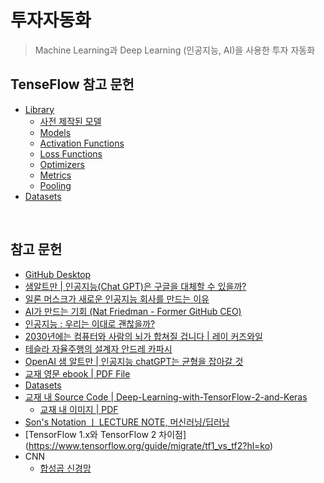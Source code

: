 # 투자자동화

> Machine Learning과 Deep Learning (인공지능, AI)을 사용한 투자 자동화

   

## TenseFlow 참고 문헌

- [Library](https://www.tensorflow.org/api_docs/python/tf/keras)
  - [사전 제작된 모델](https://www.tensorflow.org/api_docs/python/tf/keras/applications)
  - [Models](https://www.tensorflow.org/api_docs/python/tf/keras/models)
  - [Activation Functions](https://www.tensorflow.org/api_docs/python/tf/keras/activations)
  - [Loss Functions](https://www.tensorflow.org/api_docs/python/tf/keras/losses)
  - [Optimizers](https://www.tensorflow.org/api_docs/python/tf/keras/optimizers)
  - [Metrics](https://www.tensorflow.org/api_docs/python/tf/keras/metrics)
  - [Pooling](https://keras.io/layers/pooling)
- [Datasets](https://github.com/tensorflow/datasets)

  

## 참고 문헌

- [GitHub Desktop](https://desktop.github.com/)
- [샘알트만 | 인공지능(Chat GPT)은 구글을 대체할 수 있을까?](https://youtu.be/cgfFg5s_wXs)
- [일론 머스크가 새로운 인공지능 회사를 만드는 이유](https://youtu.be/M5MT7dRo1I4)
- [AI가 만드는 기회 (Nat Friedman - Former GitHub CEO)](https://youtu.be/z47Hx-acRdU)
- [인공지능 : 우리는 이대로 괜찮을까?](https://youtu.be/FuIsdCHPoDs)
- [2030년에는 컴퓨터와 사람의 뇌가 합쳐질 겁니다 | 레이 커즈와일](https://youtu.be/uc66zrI28UY)
- [테슬라 자율주행의 설계자 안드레 카파시](https://youtu.be/ay8E_moegfk)
- [OpenAI 샘 알트만 | 인공지능 chatGPT는 균형을 잡아갈 것](https://youtu.be/vZ8J36xrK3s)
- [교재 영문 ebook | PDF File](https://download.packt.com/free-ebook/9781838823412)
- [Datasets](https://github.com/tensorflow/datasets)
- [교재 내 Source Code | Deep-Learning-with-TensorFlow-2-and-Keras](https://github.com/PacktPublishing/Deep-Learning-with-TensorFlow-2-and-keras)
  - [교재 내 이미지 | PDF](https://static.packt-cdn.com/downloads/9781838823412_ColorImages.pdf)
- [Son's Notation ㅣ LECTURE NOTE, 머신러닝/딥러닝](https://sonsnotation.blogspot.com/)
- [TensorFlow 1.x와 TensorFlow 2 차이점] (https://www.tensorflow.org/guide/migrate/tf1_vs_tf2?hl=ko)
- CNN
  - [합성곱 신경망](https://www.tensorflow.org/tutorials/images/cnn?hl=ko)

  